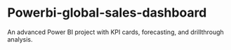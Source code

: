 # Powerbi-global-sales-dashboard
An advanced Power BI project with KPI cards, forecasting, and drillthrough analysis.
